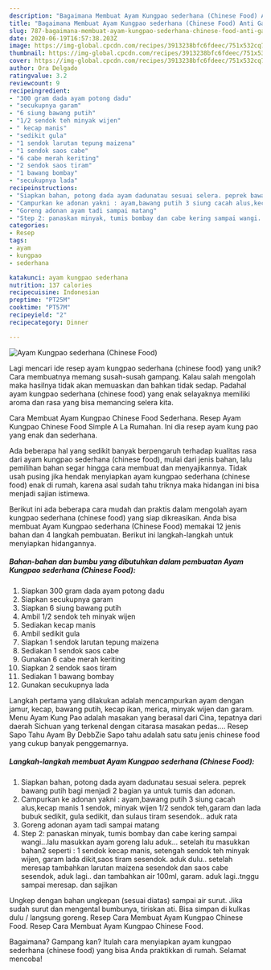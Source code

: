 ```yaml
---
description: "Bagaimana Membuat Ayam Kungpao sederhana (Chinese Food) Anti Gagal"
title: "Bagaimana Membuat Ayam Kungpao sederhana (Chinese Food) Anti Gagal"
slug: 787-bagaimana-membuat-ayam-kungpao-sederhana-chinese-food-anti-gagal
date: 2020-06-19T16:57:38.203Z
image: https://img-global.cpcdn.com/recipes/3913238bfc6fdeec/751x532cq70/ayam-kungpao-sederhana-chinese-food-foto-resep-utama.jpg
thumbnail: https://img-global.cpcdn.com/recipes/3913238bfc6fdeec/751x532cq70/ayam-kungpao-sederhana-chinese-food-foto-resep-utama.jpg
cover: https://img-global.cpcdn.com/recipes/3913238bfc6fdeec/751x532cq70/ayam-kungpao-sederhana-chinese-food-foto-resep-utama.jpg
author: Ora Delgado
ratingvalue: 3.2
reviewcount: 9
recipeingredient:
- "300 gram dada ayam potong dadu"
- "secukupnya garam"
- "6 siung bawang putih"
- "1/2 sendok teh minyak wijen"
- " kecap manis"
- "sedikit gula"
- "1 sendok larutan tepung maizena"
- "1 sendok saos cabe"
- "6 cabe merah keriting"
- "2 sendok saos tiram"
- "1 bawang bombay"
- "secukupnya lada"
recipeinstructions:
- "Siapkan bahan, potong dada ayam dadunatau sesuai selera. peprek bawang putih bagi menjadi 2 bagian ya untuk tumis dan adonan."
- "Campurkan ke adonan yakni : ayam,bawang putih 3 siung cacah alus,kecap manis 1 sendok, minyak wijen 1/2 sendok teh,garam dan lada bubuk sedikit, gula sedikit, dan sulaus tiram sesendok.. aduk rata"
- "Goreng adonan ayam tadi sampai matang"
- "Step 2: panaskan minyak, tumis bombay dan cabe kering sampai wangi...lalu masukkan ayam goreng lalu aduk... setelah itu masukkan bahan2 seperti : 1 sendok kecap manis, setengah sendok teh minyak wijen, garam lada dikit,saos tiram sesendok. aduk dulu.. setelah meresap tambahkan larutan maizena sesendok dan saos cabe sesendok, aduk lagi.. dan tambahkan air 100ml, garam. aduk lagi..tnggu sampai meresap. dan sajikan"
categories:
- Resep
tags:
- ayam
- kungpao
- sederhana

katakunci: ayam kungpao sederhana 
nutrition: 137 calories
recipecuisine: Indonesian
preptime: "PT25M"
cooktime: "PT57M"
recipeyield: "2"
recipecategory: Dinner

---
```



![Ayam Kungpao sederhana (Chinese Food)](https://img-global.cpcdn.com/recipes/3913238bfc6fdeec/751x532cq70/ayam-kungpao-sederhana-chinese-food-foto-resep-utama.jpg)

Lagi mencari ide resep ayam kungpao sederhana (chinese food) yang unik? Cara membuatnya memang susah-susah gampang. Kalau salah mengolah maka hasilnya tidak akan memuaskan dan bahkan tidak sedap. Padahal ayam kungpao sederhana (chinese food) yang enak selayaknya memiliki aroma dan rasa yang bisa memancing selera kita.

Cara Membuat Ayam Kungpao Chinese Food Sederhana. Resep Ayam Kungpao Chinese Food Simple A La Rumahan. Ini dia resep ayam kung pao yang enak dan sederhana.

Ada beberapa hal yang sedikit banyak berpengaruh terhadap kualitas rasa dari ayam kungpao sederhana (chinese food), mulai dari jenis bahan, lalu pemilihan bahan segar hingga cara membuat dan menyajikannya. Tidak usah pusing jika hendak menyiapkan ayam kungpao sederhana (chinese food) enak di rumah, karena asal sudah tahu triknya maka hidangan ini bisa menjadi sajian istimewa.


Berikut ini ada beberapa cara mudah dan praktis dalam mengolah ayam kungpao sederhana (chinese food) yang siap dikreasikan. Anda bisa membuat Ayam Kungpao sederhana (Chinese Food) memakai 12 jenis bahan dan 4 langkah pembuatan. Berikut ini langkah-langkah untuk menyiapkan hidangannya.

<!--inarticleads1-->

##### Bahan-bahan dan bumbu yang dibutuhkan dalam pembuatan Ayam Kungpao sederhana (Chinese Food):

1. Siapkan 300 gram dada ayam potong dadu
1. Siapkan secukupnya garam
1. Siapkan 6 siung bawang putih
1. Ambil 1/2 sendok teh minyak wijen
1. Sediakan  kecap manis
1. Ambil sedikit gula
1. Siapkan 1 sendok larutan tepung maizena
1. Sediakan 1 sendok saos cabe
1. Gunakan 6 cabe merah keriting
1. Siapkan 2 sendok saos tiram
1. Sediakan 1 bawang bombay
1. Gunakan secukupnya lada


Langkah pertama yang dilakukan adalah mencampurkan ayam dengan jamur, kecap, bawang putih, kecap ikan, merica, minyak wijen dan garam. Menu Ayam Kung Pao adalah masakan yang berasal dari Cina, tepatnya dari daerah Sichuan yang terkenal dengan citarasa masakan pedas…. Resep Sapo Tahu Ayam By DebbZie Sapo tahu adalah satu satu jenis chinese food yang cukup banyak penggemarnya. 

<!--inarticleads2-->

##### Langkah-langkah membuat Ayam Kungpao sederhana (Chinese Food):

1. Siapkan bahan, potong dada ayam dadunatau sesuai selera. peprek bawang putih bagi menjadi 2 bagian ya untuk tumis dan adonan.
1. Campurkan ke adonan yakni : ayam,bawang putih 3 siung cacah alus,kecap manis 1 sendok, minyak wijen 1/2 sendok teh,garam dan lada bubuk sedikit, gula sedikit, dan sulaus tiram sesendok.. aduk rata
1. Goreng adonan ayam tadi sampai matang
1. Step 2: panaskan minyak, tumis bombay dan cabe kering sampai wangi...lalu masukkan ayam goreng lalu aduk... setelah itu masukkan bahan2 seperti : 1 sendok kecap manis, setengah sendok teh minyak wijen, garam lada dikit,saos tiram sesendok. aduk dulu.. setelah meresap tambahkan larutan maizena sesendok dan saos cabe sesendok, aduk lagi.. dan tambahkan air 100ml, garam. aduk lagi..tnggu sampai meresap. dan sajikan


Ungkep dengan bahan ungkepan (sesuai diatas) sampai air surut. Jika sudah surut dan mengental bumbunya, tiriskan ati. Bisa simpan di kulkas dulu / langsung goreng. Resep Cara Membuat Ayam Kungpao Chinese Food. Resep Cara Membuat Ayam Kungpao Chinese Food. 

Bagaimana? Gampang kan? Itulah cara menyiapkan ayam kungpao sederhana (chinese food) yang bisa Anda praktikkan di rumah. Selamat mencoba!
